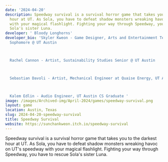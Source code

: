 ```yaml
---
date: '2024-04-20'
description: Speedway survival is a survival horror game that takes you to the darkest
  hour at UT. As Sola, you have to defeat shadow monsters wreaking havoc on UT's speedway
  with your magical flashlight. Fighting your way through Speedway, you have to rescue
  Sola's sister Luna.
developer: ' Bloody Longhorns'
developer_bio: 'Skyler Kweon - Game Designer, Arts and Entertainment Technologies
  Sophomore @ UT Austin



  Rachel Cannon - Artist, Sustainability Studies Senior @ UT Austin



  Sebastian Davoli - Artist, Mechanical Engineer at Quaise Energy, UT Austin ME Graduate



  Kalem Edlin - Audio Engineer, UT Austin CS Graduate '
image: /images/Archived-img/April-2024/games/speedway-survival.png
layout: game
location: Austin, Texas
slug: 2024-04-20-speedway-survival
title: Speedway Survival
website: https://sunchankweon.itch.io/speedway-survival
---
```


Speedway survival is a survival horror game that takes you to the darkest hour at UT. As Sola, you have to defeat shadow monsters wreaking havoc on UT's speedway with your magical flashlight. Fighting your way through Speedway, you have to rescue Sola's sister Luna.